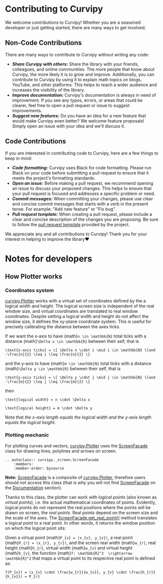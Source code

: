 # Contributing to Curvipy
We welcome contributions to Curvipy! Whether you are a seasoned developer or just getting started, there are many ways to get involved.

## Non-Code Contributions
There are many ways to contribute to Curvipy without writing any code:

- _**Share Curvipy with others:**_ Share the library with your friends, colleagues, and online communities. The more people that know about Curvipy, the more likely it is to grow and improve. Additionally, you can contribute to Curvipy by using it to explain math topics on blogs, YouTube, and other platforms. This helps to reach a wider audience and increases the visibility of the library.
- _**Improve documentation:**_ Curvipy's documentation is always in need of improvement. If you see any typos, errors, or areas that could be clearer, feel free to open a pull request or issue to suggest improvements.
- _**Suggest new features:**_ Do you have an idea for a new feature that would make Curvipy even better? We welcome feature proposals! Simply open an issue with your idea and we'll discuss it.

## Code Contributions
If you are interested in contributing code to Curvipy, here are a few things to keep in mind:

- _**Code formatting:**_ Curvipy uses Black for code formatting. Please run Black on your code before submitting a pull request to ensure that it meets the project's formatting standards.
- _**Open an issue:**_ Before making a pull request, we recommend opening an issue to discuss your proposed changes. This helps to ensure that your pull request is focused and addresses a specific problem or need.
- _**Commit messages:**_ When committing your changes, please use clear and concise commit messages that starts with a verb in the present tense. For example: "Add new feature" or "Fix bug".
- _**Pull request template:**_ When creating a pull request, please include a clear and concise description of the changes you are proposing. Be sure to follow the [pull request template](https://github.com/dylannalex/curvipy/blob/main/pull_request_template.md) provided by the project.

We appreciate any and all contributions to Curvipy! Thank you for your interest in helping to improve the library❤️

# Notes for developers

## How Plotter works

### Coordinates system

[curvipy.Plotter](curvipy.Plotter) works with a virtual set of coordinates defined by the a logical width and height. The logical screen size is independent of the real window size, and virtual coordinates are translated to real window coordinates. Despite setting a logical width and height do not affect the window size, it defines the xy-plane coordinate system. This is useful for precisely calibrating the distance between the axes ticks.

If we want the x-axis to have {math}`n \in \mathbb{N}` total ticks with a distance {math}`\Delta x \in \mathbb{R}` between their self, that is

```{math}
\text{x-axis ticks} = \{ \Delta x \cdot i \mid i \in \mathbb{N} \land -\frac{n}{2} \leq i \leq \frac{n}{2} \}
```                                     

and the y-axis to have {math}`m \in \mathbb{N}` total ticks with a distance {math}`\Delta y \in \mathbb{R}` between their self, that is

```{math}
\text{y-axis ticks} = \{ \Delta y \cdot j \mid j \in \mathbb{N} \land -\frac{m}{2} \leq j \leq \frac{m}{2} \}
```    

then
```{math}
\text{logical width} = n \cdot \Delta x

\text{logical height} = m \cdot \Delta y
```

Note that _the x-axis length equals the logical width and the y-axis length equals the logical height_.

### Plotting mechanic

For plotting curves and vectors, [curvipy.Plotter](curvipy.Plotter) uses the [ScreenFacade](curvipy._screen.ScreenFacade) class for drawing lines, polylines and arrows on screen.

```{eval-rst}
.. autoclass:: curvipy._screen.ScreenFacade
    :members:
    :member-order: bysource
```

**Note:** [ScreenFacade](curvipy._screen.ScreenFacade) is a composite of [curvipy.Plotter](curvipy.Plotter), therefore users should not access this class (that is why you will not find [ScreenFacade](curvipy._screen.ScreenFacade) on the [Documentation](documentation.md) section).

Thanks to this class, the plotter can work with *logical points* (also known as *virtual points*), i.e. the actual mathematical coordinates of points. Evidently, logical points do not represent the real positions where the points will be drawn on screen, the *real points*. Real points depend on the screen size and the scale of the axes. The [ScreenFacade.get_real_point()](curvipy._screen.ScreenFacade) method translates a logical point to a real point. In other words, it returns the window position on which the logical point sits:

Given a virtual point {math}`P_{v} = (x_{v}, y_{v})`, a real point {math}`P_{r} = (x_{r}, y_{r})`, and the screen real width {math}`w_{r}`, real height {math}`h_{r}`, virtual width {math}`w_{v}` and virtual height {math}`h_{v}`, the function {math}`f: \mathbb{R}^2  \rightarrow \mathbb{R}^2` that maps a virtual point to its respective real point is defined as:

```{math}
f(P_{v}) = (x_{v} \cdot \frac{w_{r}}{w_{v}}, y_{v} \cdot \frac{h_{r}}{h_{v}}) = P_{r}
```
